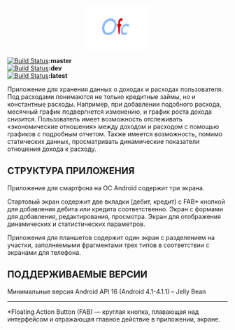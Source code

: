 <p align="center"><img src="res/logo/ofc2.png" width="150" height="100"/></p>

[![Build Status](https://circleci.com/gh/Nimtego/ofc/tree/master.svg?style=svg&circle-token=89eb9291565c29f76f2bf73f889bad000fcb186b)](https://circleci.com/gh/Nimtego/ofc/tree/master)**:master**  
[![Build Status](https://circleci.com/gh/Nimtego/ofc/tree/dev.svg?style=svg&circle-token=89eb9291565c29f76f2bf73f889bad000fcb186b)](https://circleci.com/gh/Nimtego/ofc/tree/dev)**:dev**  
[![Build Status](https://circleci.com/gh/Nimtego/ofc.svg?style=svg&circle-token=89eb9291565c29f76f2bf73f889bad000fcb186b)](https://circleci.com/gh/Nimtego/ofc/tree/dev)**:latest**  


Приложение для хранения данных о доходах и расходах пользователя. 
Под расходами понимаются не только кредитные займы, но и константные расходы. 
Например, при добавлении подобного расхода, месячный график подвергнется изменению, и график роста дохода снизится. 
Пользователь имеет возможность отслеживать «экономические отношения» между доходом и расходом с помощью графиков с подробным отчетом. 
Также имеется возможность, помимо статических данных, просматривать динамические показатели отношения дохода к расходу.

СТРУКТУРА ПРИЛОЖЕНИЯ
------------

Приложение для смартфона на ОС Android содержит три экрана. 

Стартовый экран содержит две вкладки (дебит, кредит) с FAB* кнопкой для добавления дебита или кредита соответственно. 
Экран с формами для добавления, редактирования, просмотра.
Экран для отображения динамических и статистических параметров.

Приложения для планшетов содержит один экран с разделением на участки,
заполняемыми фрагментами трех типов в соответствии с экранами для телефона.

ПОДДЕРЖИВАЕМЫЕ ВЕРСИИ
------------

Минимальные версия Android API 16 (Android 4.1-4.1.1) – Jelly Bean

-----------
*Floating Action Button (FAB) — круглая кнопка, плавающая над интерфейсом и отражающая главное действие в приложении, экране.
